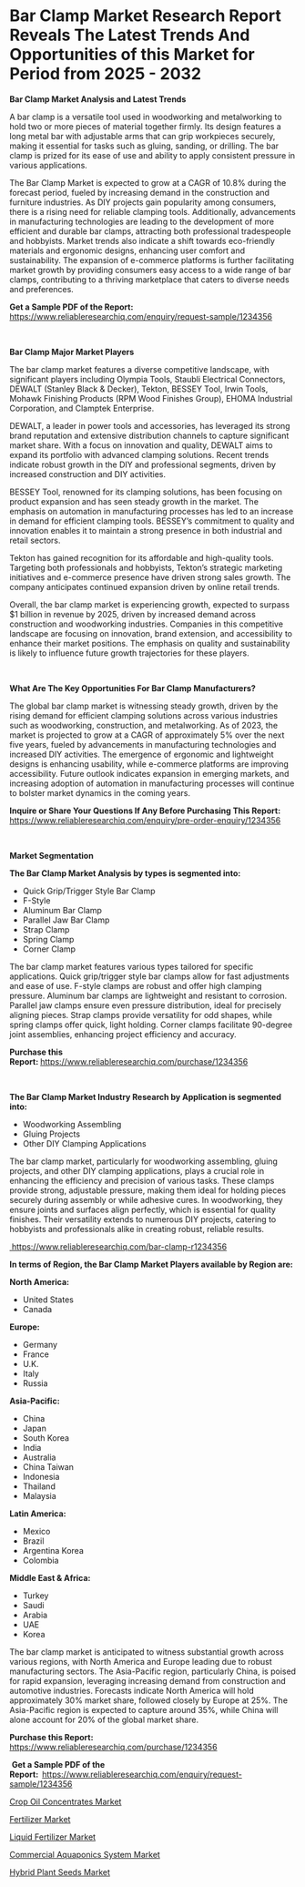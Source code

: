 <p><h1>Bar Clamp Market Research Report Reveals The Latest Trends And Opportunities of this Market for Period from 2025 - 2032</h1></p><p><strong>Bar Clamp Market Analysis and Latest Trends</strong></p>
<p><p>A bar clamp is a versatile tool used in woodworking and metalworking to hold two or more pieces of material together firmly. Its design features a long metal bar with adjustable arms that can grip workpieces securely, making it essential for tasks such as gluing, sanding, or drilling. The bar clamp is prized for its ease of use and ability to apply consistent pressure in various applications.</p><p>The Bar Clamp Market is expected to grow at a CAGR of 10.8% during the forecast period, fueled by increasing demand in the construction and furniture industries. As DIY projects gain popularity among consumers, there is a rising need for reliable clamping tools. Additionally, advancements in manufacturing technologies are leading to the development of more efficient and durable bar clamps, attracting both professional tradespeople and hobbyists. Market trends also indicate a shift towards eco-friendly materials and ergonomic designs, enhancing user comfort and sustainability. The expansion of e-commerce platforms is further facilitating market growth by providing consumers easy access to a wide range of bar clamps, contributing to a thriving marketplace that caters to diverse needs and preferences.</p></p>
<p><strong>Get a Sample PDF of the Report:&nbsp;</strong> <a href="https://www.reliableresearchiq.com/enquiry/request-sample/1234356?utm_campaign=1870&utm_medium=2&utm_source=Github&utm_content=ia&utm_term=30032025&utm_id=bar-clamp">https://www.reliableresearchiq.com/enquiry/request-sample/1234356</a></p>
<p>&nbsp;</p>
<p><strong>Bar Clamp Major Market Players</strong></p>
<p><p>The bar clamp market features a diverse competitive landscape, with significant players including Olympia Tools, Staubli Electrical Connectors, DEWALT (Stanley Black & Decker), Tekton, BESSEY Tool, Irwin Tools, Mohawk Finishing Products (RPM Wood Finishes Group), EHOMA Industrial Corporation, and Clamptek Enterprise.</p><p>DEWALT, a leader in power tools and accessories, has leveraged its strong brand reputation and extensive distribution channels to capture significant market share. With a focus on innovation and quality, DEWALT aims to expand its portfolio with advanced clamping solutions. Recent trends indicate robust growth in the DIY and professional segments, driven by increased construction and DIY activities.</p><p>BESSEY Tool, renowned for its clamping solutions, has been focusing on product expansion and has seen steady growth in the market. The emphasis on automation in manufacturing processes has led to an increase in demand for efficient clamping tools. BESSEY’s commitment to quality and innovation enables it to maintain a strong presence in both industrial and retail sectors.</p><p>Tekton has gained recognition for its affordable and high-quality tools. Targeting both professionals and hobbyists, Tekton’s strategic marketing initiatives and e-commerce presence have driven strong sales growth. The company anticipates continued expansion driven by online retail trends.</p><p>Overall, the bar clamp market is experiencing growth, expected to surpass $1 billion in revenue by 2025, driven by increased demand across construction and woodworking industries. Companies in this competitive landscape are focusing on innovation, brand extension, and accessibility to enhance their market positions. The emphasis on quality and sustainability is likely to influence future growth trajectories for these players.</p></p>
<p>&nbsp;</p>
<p><strong>What Are The Key Opportunities For Bar Clamp Manufacturers?</strong></p>
<p><p>The global bar clamp market is witnessing steady growth, driven by the rising demand for efficient clamping solutions across various industries such as woodworking, construction, and metalworking. As of 2023, the market is projected to grow at a CAGR of approximately 5% over the next five years, fueled by advancements in manufacturing technologies and increased DIY activities. The emergence of ergonomic and lightweight designs is enhancing usability, while e-commerce platforms are improving accessibility. Future outlook indicates expansion in emerging markets, and increasing adoption of automation in manufacturing processes will continue to bolster market dynamics in the coming years.</p></p>
<p><strong>Inquire or Share Your Questions If Any Before Purchasing This Report:</strong> <a href="https://www.reliableresearchiq.com/enquiry/pre-order-enquiry/1234356?utm_campaign=1870&utm_medium=2&utm_source=Github&utm_content=ia&utm_term=30032025&utm_id=bar-clamp">https://www.reliableresearchiq.com/enquiry/pre-order-enquiry/1234356</a></p>
<p>&nbsp;</p>
<p><strong>Market Segmentation</strong></p>
<p><strong>The Bar Clamp Market Analysis by types is segmented into:</strong></p>
<p><ul><li>Quick Grip/Trigger Style Bar Clamp</li><li>F-Style</li><li>Aluminum Bar Clamp</li><li>Parallel Jaw Bar Clamp</li><li>Strap Clamp</li><li>Spring Clamp</li><li>Corner Clamp</li></ul></p>
<p><p>The bar clamp market features various types tailored for specific applications. Quick grip/trigger style bar clamps allow for fast adjustments and ease of use. F-style clamps are robust and offer high clamping pressure. Aluminum bar clamps are lightweight and resistant to corrosion. Parallel jaw clamps ensure even pressure distribution, ideal for precisely aligning pieces. Strap clamps provide versatility for odd shapes, while spring clamps offer quick, light holding. Corner clamps facilitate 90-degree joint assemblies, enhancing project efficiency and accuracy.</p></p>
<p><strong>Purchase this Report:&nbsp;</strong><a href="https://www.reliableresearchiq.com/purchase/1234356?utm_campaign=1870&utm_medium=2&utm_source=Github&utm_content=ia&utm_term=30032025&utm_id=bar-clamp">https://www.reliableresearchiq.com/purchase/1234356</a></p>
<p>&nbsp;</p>
<p><strong>The Bar Clamp Market Industry Research by Application is segmented into:</strong></p>
<p><ul><li>Woodworking Assembling</li><li>Gluing Projects</li><li>Other DIY Clamping Applications</li></ul></p>
<p><p>The bar clamp market, particularly for woodworking assembling, gluing projects, and other DIY clamping applications, plays a crucial role in enhancing the efficiency and precision of various tasks. These clamps provide strong, adjustable pressure, making them ideal for holding pieces securely during assembly or while adhesive cures. In woodworking, they ensure joints and surfaces align perfectly, which is essential for quality finishes. Their versatility extends to numerous DIY projects, catering to hobbyists and professionals alike in creating robust, reliable results.</p></p>
<p><a href="https://www.reliableresearchiq.com/bar-clamp-r1234356?utm_campaign=1870&utm_medium=2&utm_source=Github&utm_content=ia&utm_term=30032025&utm_id=bar-clamp">&nbsp;https://www.reliableresearchiq.com/bar-clamp-r1234356</a></p>
<p><strong>In terms of Region, the Bar Clamp Market Players available by Region are:</strong></p>
<p>
    <p> <strong> North America: </strong>
        <ul>
            <li>United States</li>
            <li>Canada</li>
        </ul>
        </p> 
    <p> <strong> Europe: </strong>
        <ul>
            <li>Germany</li>
            <li>France</li>
            <li>U.K.</li>
            <li>Italy</li>
            <li>Russia</li>
        </ul>
        </p> 
    <p> <strong> Asia-Pacific: </strong>
        <ul>
            <li>China</li>
            <li>Japan</li>
            <li>South Korea</li>
            <li>India</li>
            <li>Australia</li>
            <li>China Taiwan</li>
            <li>Indonesia</li>
            <li>Thailand</li>
            <li>Malaysia</li>
        </ul>
        </p> 
    <p> <strong> Latin America: </strong>
        <ul>
            <li>Mexico</li>
            <li>Brazil</li>
            <li>Argentina Korea</li>
            <li>Colombia</li>
        </ul>
        </p> 
    <p> <strong> Middle East & Africa: </strong>
        <ul>
            <li>Turkey</li>
            <li>Saudi</li>
            <li>Arabia</li>
            <li>UAE</li>
            <li>Korea</li>
        </ul>
    </p>
    </p>
<p><p>The bar clamp market is anticipated to witness substantial growth across various regions, with North America and Europe leading due to robust manufacturing sectors. The Asia-Pacific region, particularly China, is poised for rapid expansion, leveraging increasing demand from construction and automotive industries. Forecasts indicate North America will hold approximately 30% market share, followed closely by Europe at 25%. The Asia-Pacific region is expected to capture around 35%, while China will alone account for 20% of the global market share.</p></p>
<p><strong>Purchase this Report: </strong><a href="https://www.reliableresearchiq.com/purchase/1234356?utm_campaign=1870&utm_medium=2&utm_source=Github&utm_content=ia&utm_term=30032025&utm_id=bar-clamp">https://www.reliableresearchiq.com/purchase/1234356</a></p>
<p>&nbsp;<strong>Get a Sample PDF of the Report:&nbsp;&nbsp;</strong><a href="https://www.reliableresearchiq.com/enquiry/request-sample/1234356?utm_campaign=1870&utm_medium=2&utm_source=Github&utm_content=ia&utm_term=30032025&utm_id=bar-clamp">https://www.reliableresearchiq.com/enquiry/request-sample/1234356</a></p>
<p><strong></strong></p>
<p><p><a href="https://github.com/nedzazollo74/Market-Research-Report-List-1/blob/main/crop-oil-concentrates-market.md?utm_campaign=1870&utm_medium=2&utm_source=Github&utm_content=ia&utm_term=30032025&utm_id=bar-clamp">Crop Oil Concentrates Market</a></p><p><a href="https://github.com/evraltandre36/Market-Research-Report-List-1/blob/main/fertilizer-market.md?utm_campaign=1870&utm_medium=2&utm_source=Github&utm_content=ia&utm_term=30032025&utm_id=bar-clamp">Fertilizer Market</a></p><p><a href="https://github.com/kleyderoomes/Market-Research-Report-List-1/blob/main/liquid-fertilizer-market.md?utm_campaign=1870&utm_medium=2&utm_source=Github&utm_content=ia&utm_term=30032025&utm_id=bar-clamp">Liquid Fertilizer Market</a></p><p><a href="https://github.com/cavushjla/Market-Research-Report-List-1/blob/main/commercial-aquaponics-system-market.md?utm_campaign=1870&utm_medium=2&utm_source=Github&utm_content=ia&utm_term=30032025&utm_id=bar-clamp">Commercial Aquaponics System Market</a></p><p><a href="https://github.com/hoppeellia6b/Market-Research-Report-List-1/blob/main/hybrid-plant-seeds-market.md?utm_campaign=1870&utm_medium=2&utm_source=Github&utm_content=ia&utm_term=30032025&utm_id=bar-clamp">Hybrid Plant Seeds Market</a></p></p>